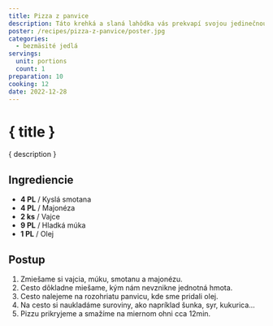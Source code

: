 ```yaml
---
title: Pizza z panvice
description: Táto krehká a slaná lahôdka vás prekvapí svojou jedinečnou chutou, pripravenou priamo na vašej panvici.
poster: /recipes/pizza-z-panvice/poster.jpg
categories:
  - bezmäsité jedlá
servings:
  unit: portions
  count: 1
preparation: 10
cooking: 12
date: 2022-12-28
---
```


# { title }

{ description }

## Ingrediencie

- **4 PL** / Kyslá smotana
- **4 PL** / Majonéza
- **2 ks** / Vajce
- **9 PL** / Hladká múka
- **1 PL** / Olej

## Postup

1. Zmiešame si vajcia, múku, smotanu a majonézu.
2. Cesto dôkladne miešame, kým nám nevznikne jednotná hmota.
3. Cesto nalejeme na rozohriatu panvicu, kde sme pridali olej.
4. Na cesto si naukladáme suroviny, ako napríklad šunka, syr, kukurica...
5. Pizzu prikryjeme a smažíme na miernom ohni cca 12min.
